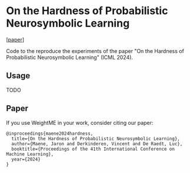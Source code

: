 # On the Hardness of Probabilistic Neurosymbolic Learning

[[paper](https://arxiv.org/pdf/2406.04472)]

Code to the reproduce the experiments of the paper "On the Hardness of Probabilistic Neurosymbolic Learning" (ICML 2024).

## Usage

TODO

## Paper

If you use WeightME in your work, consider citing our paper:

```
@inproceedings{maene2024hardness,
  title={On the Hardness of Probabilistic Neurosymbolic Learning},
  author={Maene, Jaron and Derkinderen, Vincent and De Raedt, Luc},
  booktitle={Proceedings of the 41th International Conference on Machine Learning},
  year={2024}
}
```
